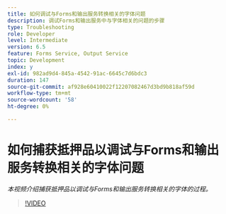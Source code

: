 ```yaml
---
title: 如何调试与Forms和输出服务转换相关的字体问题
description: 调试Forms和输出服务中与字体相关的问题的步骤
type: Troubleshooting
role: Developer
level: Intermediate
version: 6.5
feature: Forms Service, Output Service
topic: Development
index: y
exl-id: 982ad9d4-845a-4542-91ac-6645c7d6bdc3
duration: 147
source-git-commit: af928e60410022f12207082467d3bd9b818af59d
workflow-type: tm+mt
source-wordcount: '58'
ht-degree: 0%

---
```


# 如何捕获抵押品以调试与Forms和输出服务转换相关的字体问题

*本视频介绍捕获抵押品以调试与Forms和输出服务转换相关的字体的过程。*

>[!VIDEO](https://video.tv.adobe.com/v/335487?quality=12&learn=on)
